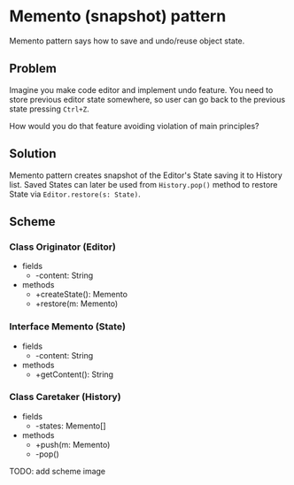# Memento (snapshot) pattern

Memento pattern says how to save and undo/reuse object state.

## Problem

Imagine you make code editor and implement undo feature. You need to store previous editor state somewhere, so user can go back to the previous state pressing `Ctrl+Z`.

How would you do that feature avoiding violation of main principles?

## Solution

Memento pattern creates snapshot of the Editor's State saving it to History list. Saved States can later be used from `History.pop()` method to restore State via `Editor.restore(s: State)`.

## Scheme

### Class Originator (Editor)

- fields
  - -content: String
- methods
  - +createState(): Memento
  - +restore(m: Memento)

### Interface Memento (State)

- fields
  - -content: String
- methods
  - +getContent(): String

### Class Caretaker (History)

- fields
  - -states: Memento[]
- methods
  - +push(m: Memento)
  - -pop()

TODO: add scheme image
